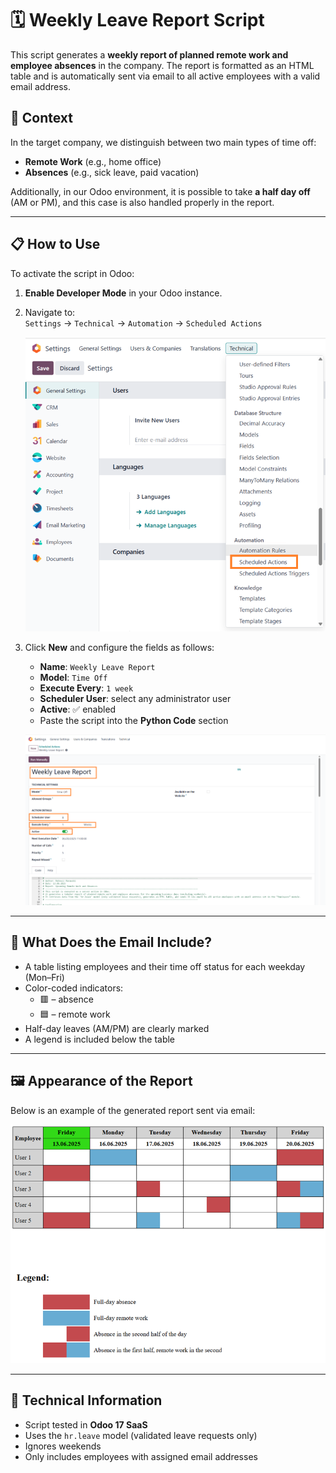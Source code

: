 # 🗓️ Weekly Leave Report Script

This script generates a **weekly report of planned remote work and employee absences** in the company. The report is formatted as an HTML table and is automatically sent via email to all active employees with a valid email address.

## 🧩 Context

In the target company, we distinguish between two main types of time off:
- **Remote Work** (e.g., home office)
- **Absences** (e.g., sick leave, paid vacation)

Additionally, in our Odoo environment, it is possible to take **a half day off** (AM or PM), and this case is also handled properly in the report.

---

## 📋 How to Use

To activate the script in Odoo:

1. **Enable Developer Mode** in your Odoo instance.
2. Navigate to:  
   `Settings` → `Technical` → `Automation` → `Scheduled Actions`

   ![Menu view](./img/image1.png)

3. Click **New** and configure the fields as follows:

   - **Name**: `Weekly Leave Report`
   - **Model**: `Time Off`
   - **Execute Every**: `1 week`
   - **Scheduler User**: select any administrator user
   - **Active**: ✅ enabled
   - Paste the script into the **Python Code** section

   ![Action settings](./img/image2.png)

---

## 📨 What Does the Email Include?

- A table listing employees and their time off status for each weekday (Mon–Fri)
- Color-coded indicators:
  - 🟥 – absence
  - 🟦 – remote work
- Half-day leaves (AM/PM) are clearly marked
- A legend is included below the table

---

## 🖼️ Appearance of the Report

Below is an example of the generated report sent via email:

![Report Preview](./img/image3.png)

---

## 🧪 Technical Information

- Script tested in **Odoo 17 SaaS**
- Uses the `hr.leave` model (validated leave requests only)
- Ignores weekends
- Only includes employees with assigned email addresses
